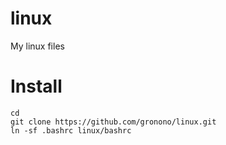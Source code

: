# linux
My linux files

# Install

	cd
	git clone https://github.com/gronono/linux.git
	ln -sf .bashrc linux/bashrc

